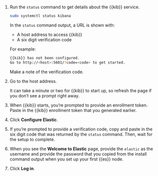 1. Run the `status` command to get details about the {{kib}} service.

    ```sh
    sudo systemctl status kibana
    ```


    In the `status` command output, a URL is shown with:

    * A host address to access {{kib}}
    * A six digit verification code
  
    For example:

    ```sh
    {{kib}} has not been configured.
    Go to http://<host>:5601/?code=<code> to get started.
    ```

    Make a note of the verification code.

2. Go to the host address.

    It can take a minute or two for {{kib}} to start up, so refresh the page if you don’t see a prompt right away.

3. When {{kib}} starts, you’re prompted to provide an enrollment token. Paste in the {{kib}} enrollment token that you generated earlier.
4. Click **Configure Elastic**.
5. If you’re prompted to provide a verification code, copy and paste in the six digit code that was returned by the `status` command. Then, wait for the setup to complete.
6. When you see the **Welcome to Elastic** page, provide the `elastic` as the username and provide the password that you copied from the install command output when you set up your first {{es}} node.
7. Click **Log in**.